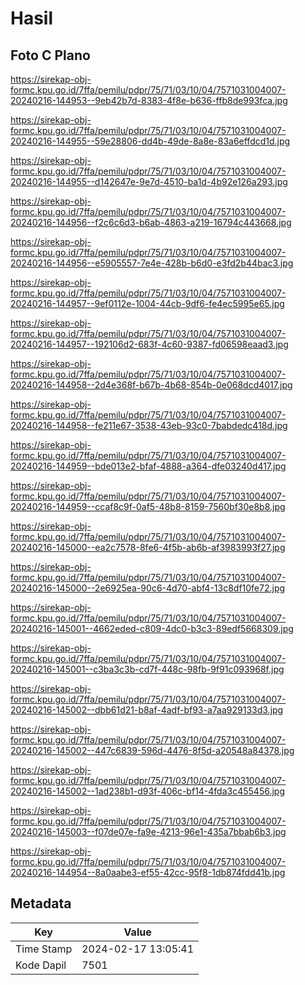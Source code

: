 # Hasil

## Foto C Plano

https://sirekap-obj-formc.kpu.go.id/7ffa/pemilu/pdpr/75/71/03/10/04/7571031004007-20240216-144953--9eb42b7d-8383-4f8e-b636-ffb8de993fca.jpg

https://sirekap-obj-formc.kpu.go.id/7ffa/pemilu/pdpr/75/71/03/10/04/7571031004007-20240216-144955--59e28806-dd4b-49de-8a8e-83a6effdcd1d.jpg

https://sirekap-obj-formc.kpu.go.id/7ffa/pemilu/pdpr/75/71/03/10/04/7571031004007-20240216-144955--d142647e-9e7d-4510-ba1d-4b92e126a293.jpg

https://sirekap-obj-formc.kpu.go.id/7ffa/pemilu/pdpr/75/71/03/10/04/7571031004007-20240216-144956--f2c6c6d3-b6ab-4863-a219-16794c443668.jpg

https://sirekap-obj-formc.kpu.go.id/7ffa/pemilu/pdpr/75/71/03/10/04/7571031004007-20240216-144956--e5905557-7e4e-428b-b6d0-e3fd2b44bac3.jpg

https://sirekap-obj-formc.kpu.go.id/7ffa/pemilu/pdpr/75/71/03/10/04/7571031004007-20240216-144957--9ef0112e-1004-44cb-9df6-fe4ec5995e65.jpg

https://sirekap-obj-formc.kpu.go.id/7ffa/pemilu/pdpr/75/71/03/10/04/7571031004007-20240216-144957--192106d2-683f-4c60-9387-fd06598eaad3.jpg

https://sirekap-obj-formc.kpu.go.id/7ffa/pemilu/pdpr/75/71/03/10/04/7571031004007-20240216-144958--2d4e368f-b67b-4b68-854b-0e068dcd4017.jpg

https://sirekap-obj-formc.kpu.go.id/7ffa/pemilu/pdpr/75/71/03/10/04/7571031004007-20240216-144958--fe211e67-3538-43eb-93c0-7babdedc418d.jpg

https://sirekap-obj-formc.kpu.go.id/7ffa/pemilu/pdpr/75/71/03/10/04/7571031004007-20240216-144959--bde013e2-bfaf-4888-a364-dfe03240d417.jpg

https://sirekap-obj-formc.kpu.go.id/7ffa/pemilu/pdpr/75/71/03/10/04/7571031004007-20240216-144959--ccaf8c9f-0af5-48b8-8159-7560bf30e8b8.jpg

https://sirekap-obj-formc.kpu.go.id/7ffa/pemilu/pdpr/75/71/03/10/04/7571031004007-20240216-145000--ea2c7578-8fe6-4f5b-ab6b-af3983993f27.jpg

https://sirekap-obj-formc.kpu.go.id/7ffa/pemilu/pdpr/75/71/03/10/04/7571031004007-20240216-145000--2e6925ea-90c6-4d70-abf4-13c8df10fe72.jpg

https://sirekap-obj-formc.kpu.go.id/7ffa/pemilu/pdpr/75/71/03/10/04/7571031004007-20240216-145001--4662eded-c809-4dc0-b3c3-89edf5668309.jpg

https://sirekap-obj-formc.kpu.go.id/7ffa/pemilu/pdpr/75/71/03/10/04/7571031004007-20240216-145001--c3ba3c3b-cd7f-448c-98fb-9f91c093968f.jpg

https://sirekap-obj-formc.kpu.go.id/7ffa/pemilu/pdpr/75/71/03/10/04/7571031004007-20240216-145002--dbb61d21-b8af-4adf-bf93-a7aa929133d3.jpg

https://sirekap-obj-formc.kpu.go.id/7ffa/pemilu/pdpr/75/71/03/10/04/7571031004007-20240216-145002--447c6839-596d-4476-8f5d-a20548a84378.jpg

https://sirekap-obj-formc.kpu.go.id/7ffa/pemilu/pdpr/75/71/03/10/04/7571031004007-20240216-145002--1ad238b1-d93f-406c-bf14-4fda3c455456.jpg

https://sirekap-obj-formc.kpu.go.id/7ffa/pemilu/pdpr/75/71/03/10/04/7571031004007-20240216-145003--f07de07e-fa9e-4213-96e1-435a7bbab6b3.jpg

https://sirekap-obj-formc.kpu.go.id/7ffa/pemilu/pdpr/75/71/03/10/04/7571031004007-20240216-144954--8a0aabe3-ef55-42cc-95f8-1db874fdd41b.jpg


## Metadata

| Key        | Value               |
| ---------- | ------------------- |
| Time Stamp | 2024-02-17 13:05:41 |
| Kode Dapil | 7501                |



